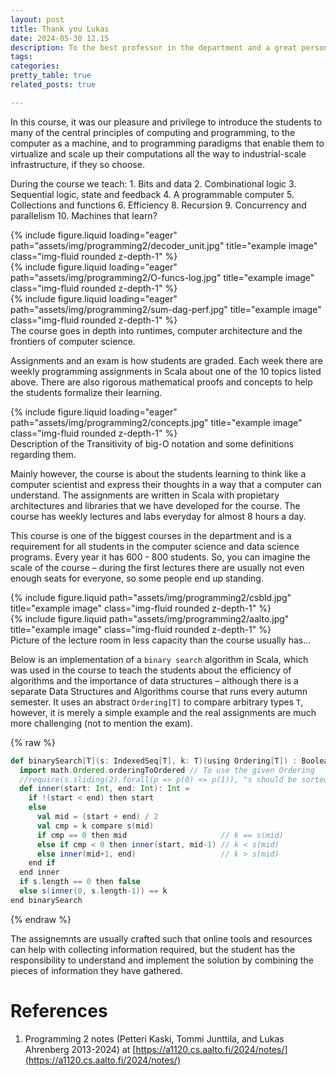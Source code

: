 ```yaml
---
layout: post
title: Thank you Lukas
date: 2024-05-30 12.15
description: To the best professor in the department and a great person. It was a pleasure to work with you.
tags:
categories: 
pretty_table: true
related_posts: true

---
```


In this course, it was our pleasure and privilege to introduce the students to many of the central principles of computing and programming, to the computer as a machine, and to programming paradigms that enable them to virtualize and scale up their computations all the way to industrial-scale infrastructure, if they so choose. 

During the course we teach:
    1. Bits and data
    2. Combinational logic
    3. Sequential logic, state and feedback
    4. A programmable computer
    5. Collections and functions
    6. Efficiency
    8. Recursion
    9. Concurrency and parallelism
    10. Machines that learn?

<div class="row">
    <div class="col-sm mt-3 mt-md-0">
        {% include figure.liquid loading="eager" path="assets/img/programming2/decoder_unit.jpg" title="example image" class="img-fluid rounded z-depth-1" %}
    </div>
    <div class="col-sm mt-3 mt-md-0">
        {% include figure.liquid loading="eager" path="assets/img/programming2/O-funcs-log.jpg" title="example image" class="img-fluid rounded z-depth-1" %}
    </div>
    <div class="col-sm mt-3 mt-md-0">
        {% include figure.liquid loading="eager" path="assets/img/programming2/sum-dag-perf.jpg" title="example image" class="img-fluid rounded z-depth-1" %}
    </div>
</div>
<div class="caption">
    The course goes in depth into runtimes, computer architecture and the frontiers of computer science. 
</div>

Assignments and an exam is how students are graded. Each week there are weekly programming assignments in Scala about one of the 10 topics listed above. 
There are also rigorous mathematical proofs and concepts to help the students formalize their learning. 

<div class="row">
    <div class="col-sm mt-3 mt-md-0">
        {% include figure.liquid loading="eager" path="assets/img/programming2/concepts.jpg" title="example image" class="img-fluid rounded z-depth-1" %}
    </div>
</div>
<div class="caption">
    Description of the Transitivity of big-O notation and some definitions regarding them. 
</div>

Mainly however, the course is about the students learning to think like a computer scientist and express their thoughts in a way that a computer can understand.
The assignments are written in Scala with propietary architectures and libraries that we have developed for the course. The course has weekly lectures and labs everyday for almost 8 hours a day.

This course is one of the biggest courses in the department and is a requirement for all students in the computer science and data science programs. Every year it has 600 - 800 students. So, you can imagine the scale of the course – during the first lectures there are usually not even enough seats for everyone, so some people end up standing. 

<div class="row justify-content-sm-center">
    <div class="col-sm-8 mt-3 mt-md-0">
        {% include figure.liquid path="assets/img/programming2/csbld.jpg" title="example image" class="img-fluid rounded z-depth-1" %}
    </div>
    <div class="col-sm-4 mt-3 mt-md-0">
        {% include figure.liquid path="assets/img/programming2/aalto.jpg" title="example image" class="img-fluid rounded z-depth-1" %}
    </div>
</div>
<div class="caption">
    Picture of the lecture room in less capacity than the course usually has... 
</div>

Below is an implementation of a `binary search` algorithm in Scala, which was used in the course to teach the students about the efficiency of algorithms and the importance of data structures – although there is a separate Data Structures and Algorithms course that runs every autumn semester. It uses an abstract `Ordering[T]` to compare arbitrary types `T`, however, it is merely a simple example and the real assignments are much more challenging (not to mention the exam). 


{% raw %}

```scala
def binarySearch[T](s: IndexedSeq[T], k: T)(using Ordering[T]) : Boolean =
  import math.Ordered.orderingToOrdered // To use the given Ordering
  //require(s.sliding(2).forall(p => p(0) <= p(1)), "s should be sorted")
  def inner(start: Int, end: Int): Int =
    if !(start < end) then start
    else
      val mid = (start + end) / 2
      val cmp = k compare s(mid)
      if cmp == 0 then mid                     // k == s(mid)
      else if cmp < 0 then inner(start, mid-1) // k < s(mid)
      else inner(mid+1, end)                   // k > s(mid)
    end if
  end inner
  if s.length == 0 then false
  else s(inner(0, s.length-1)) == k
end binarySearch
```

{% endraw %}

The assignemnts are usually crafted such that online tools and resources can help with collecting information required, but the student has the responsibility to understand and implement the solution by combining the pieces of information they have gathered.



# References

1. Programming 2 notes (Petteri Kaski, Tommi Junttila, and Lukas Ahrenberg 2013-2024) at [https://a1120.cs.aalto.fi/2024/notes/](https://a1120.cs.aalto.fi/2024/notes/)